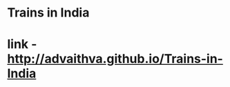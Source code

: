 # Trains in India  
# link - http://advaithva.github.io/Trains-in-India    
 
  
 
 
 
 
 
 
 
 
 
 
 
 
 
 
 
 
 
 
 
 
 
